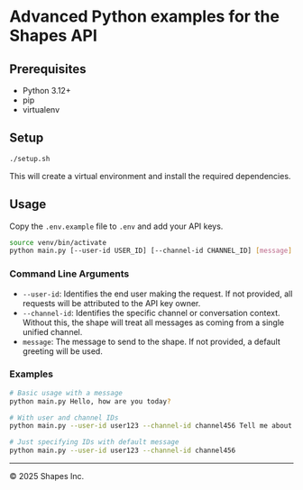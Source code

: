 # Advanced Python examples for the Shapes API

## Prerequisites

- Python 3.12+
- pip
- virtualenv

## Setup

```bash
./setup.sh
```

This will create a virtual environment and install the required dependencies.

## Usage

Copy the `.env.example` file to `.env` and add your API keys.

```bash
source venv/bin/activate
python main.py [--user-id USER_ID] [--channel-id CHANNEL_ID] [message]
```

### Command Line Arguments

- `--user-id`: Identifies the end user making the request. If not provided, all requests will be attributed to the API key owner.
- `--channel-id`: Identifies the specific channel or conversation context. Without this, the shape will treat all messages as coming from a single unified channel.
- `message`: The message to send to the shape. If not provided, a default greeting will be used.

### Examples

```bash
# Basic usage with a message
python main.py Hello, how are you today?

# With user and channel IDs
python main.py --user-id user123 --channel-id channel456 Tell me about yourself

# Just specifying IDs with default message
python main.py --user-id user123 --channel-id channel456
```

------------------
© 2025 Shapes Inc.

